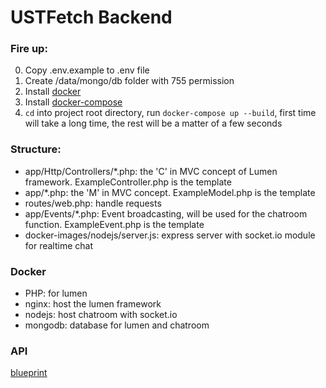 # USTFetch Backend

### Fire up:
0. Copy .env.example to .env file
1. Create /data/mongo/db folder with 755 permission
2. Install [docker](https://docs.docker.com/docker-for-mac/install/)
3. Install [docker-compose](https://docs.docker.com/compose/install/)
4. `cd` into project root directory, run `docker-compose up --build`, first time will take a long time, the rest will be a matter of a few seconds

### Structure:
- app/Http/Controllers/*.php: the 'C' in MVC concept of Lumen framework. ExampleController.php is the template
- app/*.php: the 'M' in MVC concept. ExampleModel.php is the template
- routes/web.php: handle requests
- app/Events/*.php: Event broadcasting, will be used for the chatroom function. ExampleEvent.php is the template
- docker-images/nodejs/server.js: express server with socket.io module for realtime chat

### Docker
- PHP: for lumen
- nginx: host the lumen framework
- nodejs: host chatroom with socket.io
- mongodb: database for lumen and chatroom

### API
[blueprint](docs.ustfetch.apiary.io)
